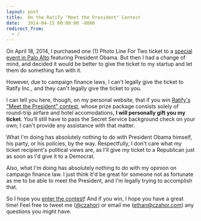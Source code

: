 ```yaml
---
layout: post
title:  On the Ratify "Meet the President" Contest
date:   2014-04-15 00:00:00 -0800
redirect_from:
  - /
---
```


On April 18, 2014, I purchased one (1) Photo Line For Two ticket to a 
<a href="https://my.democrats.org/page/contribute/PaloAltoReceptionMay8?custom1=98870421" target="_blank">special event in Palo Alto</a> featuring President Obama. 
But then I had a change of mind, and decided it would be better to give the ticket to my startup and let them do something fun with it. 

However, due to campaign finance laws, I can't legally give the ticket to Ratify Inc., and they can't legally give the ticket to you.

I can tell you here, though, on my personal website, that if you win [Ratify's "Meet the President" contest](http://www.ratifyapp.com/contest), 
whose prize package consists solely of round-trip airfare and hotel accomodations, **I will personally gift you my ticket**. 
You'll still have to pass the Secret Service background check on your own; I can't provide any assistance with that matter. 

What I'm doing has absolutely nothing to do with President Obama himself, his party, or his policies, by the way. 
Respectfully, I don't care what my ticket recipient's political views are, as I'll give my ticket to a Republican just as soon as I'd give it to a Democrat. 

Also, what I'm doing has absolutely nothing to do with my opinion on campaign finance law. I just think it'd be great for someone not as fortunate as me to 
be able to meet the President, and I'm legally trying to accomplish that.

So I hope you [enter the contest](http://www.ratifyapp.com/contest)! And if you win, I hope you have a great time! 
Feel free to tweet me (<a href="https://twitter.com/czahor" target="_blank">@czahor</a>) or email me (<a href="mailto:ethan@czahor.com" target="_blank">ethan@czahor.com</a>) any questions you might have.
